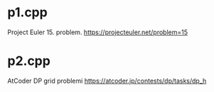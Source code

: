 p1.cpp
====
Project Euler 15. problem. https://projecteuler.net/problem=15

p2.cpp
====
AtCoder DP grid problemi https://atcoder.jp/contests/dp/tasks/dp_h

